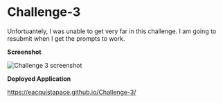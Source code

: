 # Challenge-3

Unfortuantely, I was unable to get very far in this challenge. I am going to resubmit when I get the prompts to work.

**Screenshot**

![Challenge 3 screenshot](https://user-images.githubusercontent.com/104277073/167348127-8284b4ef-92eb-4abe-a4c7-1125e8a5a2d1.png)

**Deployed Application**

https://eacquistapace.github.io/Challenge-3/
